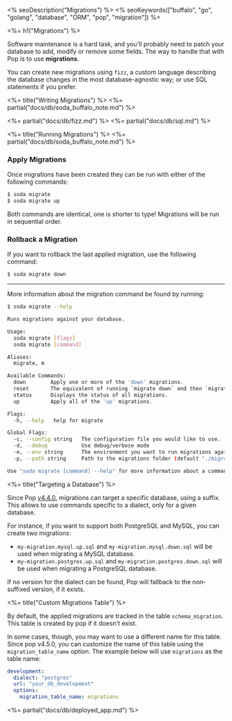 <% seoDescription("Migrations") %>
<% seoKeywords(["buffalo", "go", "golang", "database", "ORM", "pop", "migration"]) %>

<%= h1("Migrations") %>

Software maintenance is a hard task, and you'll probably need to patch your database to add, modify or remove some fields. The way to handle that with Pop is to use **migrations**.

You can create new migrations using `fizz`, a custom language describing the database changes in the most database-agnostic way; or use SQL statements if you prefer.

<%= title("Writing Migrations") %>
<%= partial("docs/db/soda_buffalo_note.md") %>

<%= partial("docs/db/fizz.md") %>
<%= partial("docs/db/sql.md") %>

<%= title("Running Migrations") %>
<%= partial("docs/db/soda_buffalo_note.md") %>

### Apply Migrations
Once migrations have been created they can be run with either of the following commands:

```bash
$ soda migrate
$ soda migrate up
```

Both commands are identical, one is shorter to type! Migrations will be run in sequential order.

### Rollback a Migration
If you want to rollback the last applied migration, use the following command:

```bash
$ soda migrate down
```

---

More information about the migration command be found by running:

```bash
$ soda migrate --help

Runs migrations against your database.

Usage:
  soda migrate [flags]
  soda migrate [command]

Aliases:
  migrate, m

Available Commands:
  down        Apply one or more of the 'down' migrations.
  reset       The equivalent of running `migrate down` and then `migrate up`
  status      Displays the status of all migrations.
  up          Apply all of the 'up' migrations.

Flags:
  -h, --help   help for migrate

Global Flags:
  -c, --config string   The configuration file you would like to use.
  -d, --debug           Use debug/verbose mode
  -e, --env string      The environment you want to run migrations against. Will use $GO_ENV if set. (default "development")
  -p, --path string     Path to the migrations folder (default "./migrations")

Use "soda migrate [command] --help" for more information about a command.
```

<%= title("Targeting a Database") %>

Since Pop [v4.4.0](https://github.com/gobuffalo/pop/releases/tag/v4.4.0), migrations can target a specific database, using a suffix. This allows to use commands specific to a dialect, only for a given database.

For instance, if you want to support both PostgreSQL and MySQL, you can create two migrations:

* `my-migration.mysql.up.sql` and `my-migration.mysql.down.sql` will be used when migrating a MySQL database.
* `my-migration.postgres.up.sql` and `my-migration.postgres.down.sql` will be used when migrating a PostgreSQL database.

If no version for the dialect can be found, Pop will fallback to the non-suffixed version, if it exists.

<%= title("Custom Migrations Table") %>

By default, the applied migrations are tracked in the table `schema_migration`. This table is created by pop if it doesn't exist.

In some cases, though, you may want to use a different name for this table. Since pop v4.5.0, you can customize the name of this table using the `migration_table_name` option. The example below will use `migrations` as the table name:

```yaml
development:
  dialect: "postgres"
  url: "your_db_development"
  options:
    migration_table_name: migrations
```

<%= partial("docs/db/deployed_app.md") %>